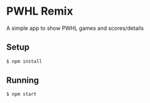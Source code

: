 # PWHL Remix

A simple app to show PWHL games and scores/details

## Setup

```bash
$ npm install
```

## Running

```bash
$ npm start
```